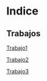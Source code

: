 # Indice

## Trabajos

[Trabajo1][Tb1]

[Trabajo2][Tb2]

[Trabajo3][Tb3]




[Tb1]:()
[Tb2]:()
[tb3]:()
